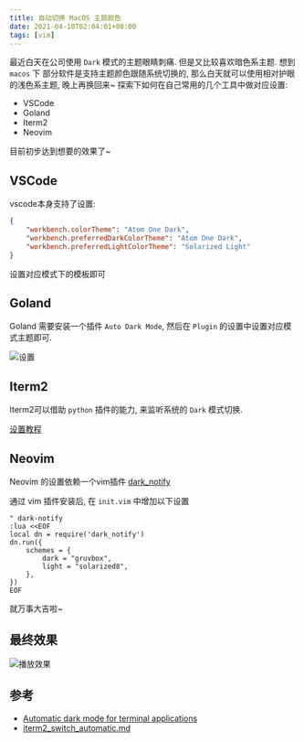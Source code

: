 ```yaml
---
title: 自动切换 MacOS 主题颜色
date: 2021-04-10T02:04:01+08:00
tags: [vim]
---
```


最近白天在公司使用 ``Dark`` 模式的主题眼睛刺痛. 但是又比较喜欢暗色系主题. 想到 ``macos`` 下 部分软件是支持主题颜色跟随系统切换的, 那么白天就可以使用相对护眼的浅色系主题, 晚上再换回来~ 探索下如何在自己常用的几个工具中做对应设置:

- VSCode
- Goland
- Iterm2
- Neovim

目前初步达到想要的效果了~
<!--more-->

## VSCode

vscode本身支持了设置:

```json
{
    "workbench.colorTheme": "Atom One Dark",
    "workbench.preferredDarkColorTheme": "Atom One Dark",
    "workbench.preferredLightColorTheme": "Solarized Light"
}
```

设置对应模式下的模板即可

## Goland

Goland 需要安装一个插件 ``Auto Dark Mode``, 然后在 ``Plugin`` 的设置中设置对应模式主题即可.

![设置](https://tva1.sinaimg.cn/large/008eGmZEgy1gpe1svnnt5j31200u0wir.jpg)

## Iterm2

Iterm2可以借助 ``python`` 插件的能力, 来监听系统的 ``Dark`` 模式切换.

[设置教程](https://gist.github.com/FradSer/de1ca0989a9d615bd15dc6eaf712eb93)

## Neovim

Neovim 的设置依赖一个vim插件 [dark_notify](https://github.com/cormacrelf/dark-notify)

通过 vim 插件安装后, 在 ``init.vim`` 中增加以下设置

```vim
" dark-notify
:lua <<EOF
local dn = require('dark_notify')
dn.run({
    schemes = {
        dark = "gruvbox",
        light = "solarized8",
    },
})
EOF
```

就万事大吉啦~


## 最终效果

![播放效果](marlon-storage.oss-cn-shenzhen.aliyuncs.com/uPic/darkmode.gif)


## 参考

- [Automatic dark mode for terminal applications](https://arslan.io/2021/02/15/automatic-dark-mode-for-terminal-applications/)
- [iterm2_switch_automatic.md](https://gist.github.com/FradSer/de1ca0989a9d615bd15dc6eaf712eb93)
